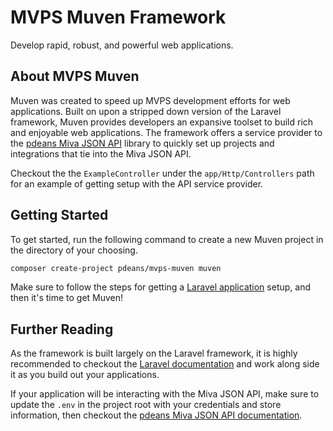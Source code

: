 # MVPS Muven Framework

Develop rapid, robust, and powerful web applications.

## About MVPS Muven

Muven was created to speed up MVPS development efforts for web applications. Built on upon a stripped down version of the Laravel framework, Muven provides developers an expansive toolset to build rich and enjoyable web applications. The framework offers a service provider to the [pdeans Miva JSON API](https://github.com/pdeans/miva-api) library to quickly set up projects and integrations that tie into the Miva JSON API.

Checkout the the `ExampleController` under the `app/Http/Controllers` path for an example of getting setup with the API service provider.

## Getting Started

To get started, run the following command to create a new Muven project in the directory of your choosing.

```bash
composer create-project pdeans/mvps-muven muven
```

Make sure to follow the steps for getting a [Laravel application](https://laravel.com/docs/7.x#installing-laravel) setup, and then it's time to get Muven!

## Further Reading

As the framework is built largely on the Laravel framework, it is highly recommended to checkout the [Laravel documentation](https://laravel.com/docs) and work along side it as you build out your applications.

If your application will be interacting with the Miva JSON API, make sure to update the `.env` in the project root with your credentials and store information, then checkout the [pdeans Miva JSON API documentation](https://github.com/pdeans/miva-api).

